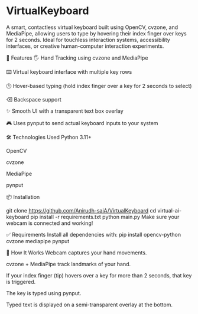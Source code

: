 # VirtualKeyboard
A smart, contactless virtual keyboard built using OpenCV, cvzone, and MediaPipe, allowing users to type by hovering their index finger over keys for 2 seconds. Ideal for touchless interaction systems, accessibility interfaces, or creative human-computer interaction experiments.

🎯 Features
🖐️ Hand Tracking using cvzone and MediaPipe

⌨️ Virtual keyboard interface with multiple key rows

🕒 Hover-based typing (hold index finger over a key for 2 seconds to select)

⌫ Backspace support

✨ Smooth UI with a transparent text box overlay

🎮 Uses pynput to send actual keyboard inputs to your system


🛠️ Technologies Used
Python 3.11+

OpenCV

cvzone

MediaPipe

pynput

📦 Installation

git clone https://github.com/Anirudh-saiA/VirtualKeyboard
cd virtual-ai-keyboard
pip install -r requirements.txt
python main.py
Make sure your webcam is connected and working!

✅ Requirements
Install all dependencies with:
pip install opencv-python cvzone mediapipe pynput

🧪 How It Works
Webcam captures your hand movements.

cvzone + MediaPipe track landmarks of your hand.

If your index finger (tip) hovers over a key for more than 2 seconds, that key is triggered.

The key is typed using pynput.

Typed text is displayed on a semi-transparent overlay at the bottom.


